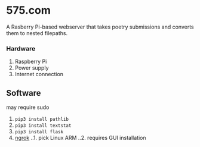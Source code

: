 # 575.com
A Rasberry Pi-based webserver that takes poetry submissions and converts them to nested filepaths.

### Hardware
1. Raspberry Pi
2. Power supply
3. Internet connection

## Software
may require sudo
1. ```pip3 install pathlib```
2. ```pip3 install textstat```
3. ```pip3 install flask```
4. [ngrok](https://ngrok.com/download)
..1. pick Linux ARM
..2. requires GUI installation
